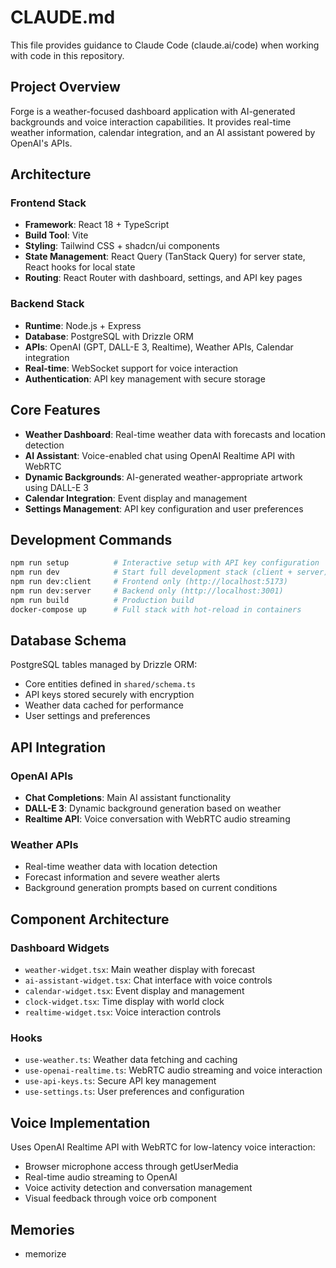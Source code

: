 # CLAUDE.md

This file provides guidance to Claude Code (claude.ai/code) when working with code in this repository.

## Project Overview

Forge is a weather-focused dashboard application with AI-generated backgrounds and voice interaction capabilities. It provides real-time weather information, calendar integration, and an AI assistant powered by OpenAI's APIs.

## Architecture

### Frontend Stack
- **Framework**: React 18 + TypeScript
- **Build Tool**: Vite
- **Styling**: Tailwind CSS + shadcn/ui components
- **State Management**: React Query (TanStack Query) for server state, React hooks for local state
- **Routing**: React Router with dashboard, settings, and API key pages

### Backend Stack
- **Runtime**: Node.js + Express
- **Database**: PostgreSQL with Drizzle ORM
- **APIs**: OpenAI (GPT, DALL-E 3, Realtime), Weather APIs, Calendar integration
- **Real-time**: WebSocket support for voice interaction
- **Authentication**: API key management with secure storage

## Core Features

- **Weather Dashboard**: Real-time weather data with forecasts and location detection
- **AI Assistant**: Voice-enabled chat using OpenAI Realtime API with WebRTC
- **Dynamic Backgrounds**: AI-generated weather-appropriate artwork using DALL-E 3
- **Calendar Integration**: Event display and management
- **Settings Management**: API key configuration and user preferences

## Development Commands

```bash
npm run setup          # Interactive setup with API key configuration
npm run dev            # Start full development stack (client + server)
npm run dev:client     # Frontend only (http://localhost:5173)
npm run dev:server     # Backend only (http://localhost:3001)
npm run build          # Production build
docker-compose up      # Full stack with hot-reload in containers
```

## Database Schema

PostgreSQL tables managed by Drizzle ORM:
- Core entities defined in `shared/schema.ts`
- API keys stored securely with encryption
- Weather data cached for performance
- User settings and preferences

## API Integration

### OpenAI APIs
- **Chat Completions**: Main AI assistant functionality
- **DALL-E 3**: Dynamic background generation based on weather
- **Realtime API**: Voice conversation with WebRTC audio streaming

### Weather APIs
- Real-time weather data with location detection
- Forecast information and severe weather alerts
- Background generation prompts based on current conditions

## Component Architecture

### Dashboard Widgets
- `weather-widget.tsx`: Main weather display with forecast
- `ai-assistant-widget.tsx`: Chat interface with voice controls
- `calendar-widget.tsx`: Event display and management
- `clock-widget.tsx`: Time display with world clock
- `realtime-widget.tsx`: Voice interaction controls

### Hooks
- `use-weather.ts`: Weather data fetching and caching
- `use-openai-realtime.ts`: WebRTC audio streaming and voice interaction
- `use-api-keys.ts`: Secure API key management
- `use-settings.ts`: User preferences and configuration

## Voice Implementation

Uses OpenAI Realtime API with WebRTC for low-latency voice interaction:
- Browser microphone access through getUserMedia
- Real-time audio streaming to OpenAI
- Voice activity detection and conversation management
- Visual feedback through voice orb component

## Memories
- memorize